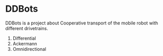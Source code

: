 # DDBots

DDBots is a project about Cooperative transport of the mobile robot with different drivetrains.
1. Differential
2. Ackermann
3. Omnidirectional
